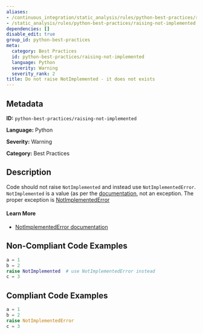 ```yaml
---
aliases:
- /continuous_integration/static_analysis/rules/python-best-practices/raising-not-implemented
- /static_analysis/rules/python-best-practices/raising-not-implemented
dependencies: []
disable_edit: true
group_id: python-best-practices
meta:
  category: Best Practices
  id: python-best-practices/raising-not-implemented
  language: Python
  severity: Warning
  severity_rank: 2
title: Do not raise NotImplemented - it does not exists
---
```

<!--  SOURCED FROM https://github.com/DataDog/datadog-static-analyzer-rule-docs -->


## Metadata
**ID:** `python-best-practices/raising-not-implemented`

**Language:** Python

**Severity:** Warning

**Category:** Best Practices

## Description
Code should not raise `NotImplemented` and instead use `NotImplementedError`. `NotImplemented` is a value (as per the [documentation](https://docs.python.org/3/library/constants.html#NotImplemented), not an exception. The proper exception is [NotImplementedError](https://docs.python.org/3/library/exceptions.html#NotImplementedError)

#### Learn More

 - [NotImplementedError documentation](https://docs.python.org/3/library/exceptions.html#NotImplementedError)

## Non-Compliant Code Examples
```python
a = 1
b = 2
raise NotImplemented  # use NotImplementedError instead
c = 3
```

## Compliant Code Examples
```python
a = 1
b = 2
raise NotImplementedError
c = 3
```
